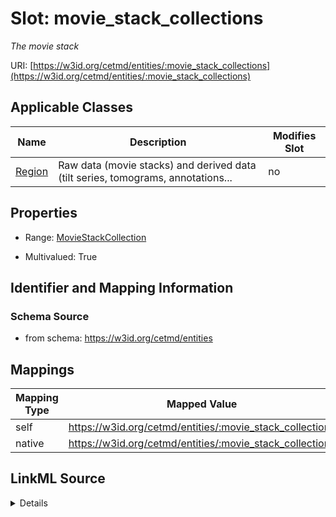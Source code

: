 

# Slot: movie_stack_collections


_The movie stack_





URI: [https://w3id.org/cetmd/entities/:movie_stack_collections](https://w3id.org/cetmd/entities/:movie_stack_collections)



<!-- no inheritance hierarchy -->





## Applicable Classes

| Name | Description | Modifies Slot |
| --- | --- | --- |
| [Region](Region.md) | Raw data (movie stacks) and derived data (tilt series, tomograms, annotations... |  no  |







## Properties

* Range: [MovieStackCollection](MovieStackCollection.md)

* Multivalued: True





## Identifier and Mapping Information







### Schema Source


* from schema: https://w3id.org/cetmd/entities




## Mappings

| Mapping Type | Mapped Value |
| ---  | ---  |
| self | https://w3id.org/cetmd/entities/:movie_stack_collections |
| native | https://w3id.org/cetmd/entities/:movie_stack_collections |




## LinkML Source

<details>
```yaml
name: movie_stack_collections
description: The movie stack
from_schema: https://w3id.org/cetmd/entities
rank: 1000
alias: movie_stack_collections
owner: Region
domain_of:
- Region
range: MovieStackCollection
multivalued: true

```
</details>